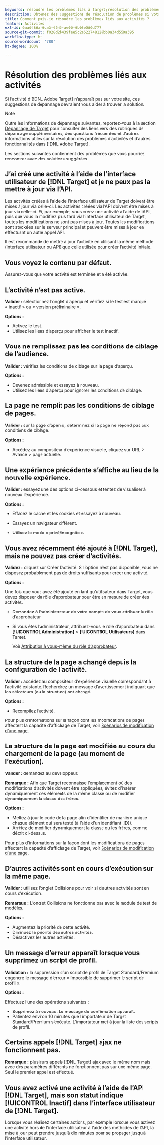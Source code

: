 ```yaml
---
keywords: résoudre les problèmes liés à target;résolution des problèmes liés à target;contenu par défaut;test non actif;activité non active;non-fonctionnement du ciblage;affichage de l’expérience précédente;impossible de créer des activités;création d’activités impossible;créer des activités;structure de page changée;structure de page modifiée;message d’erreur;erreur lors de la suppression du script de profil;non-fonctionnement d’ajax
description: Obtenez des suggestions de résolution de problèmes si votre activité Adobe  [!DNL Target]  n’apparaît pas sur votre site.
title: Comment puis-je résoudre les problèmes liés aux activités ?
feature: Activités
exl-id: 6aa0486a-9ca3-4545-ae06-9b02e586d777
source-git-commit: f028d2b439fee5c2a622748126bb0a34d550a395
workflow-type: ht
source-wordcount: '780'
ht-degree: 100%

---
```


# Résolution des problèmes liés aux activités

Si l’activité d’[!DNL Adobe Target] n’apparaît pas sur votre site, ces suggestions de dépannage devraient vous aider à trouver la solution.

>[!NOTE]
>
>Outre les informations de dépannage suivantes, reportez-vous à la section [Dépannage de Target](/help/r-troubleshooting-target/troubleshooting-target.md#reference_A9DB82675D044BD8861F6752A4EE6839) pour consulter des liens vers des rubriques de dépannage supplémentaires, des questions fréquentes et d’autres informations utiles sur la résolution des problèmes d’activités et d’autres fonctionnalités dans [!DNL Adobe Target].

Les sections suivantes contiennent des problèmes que vous pourriez rencontrer avec des solutions suggérées.

## J’ai créé une activité à l’aide de l’interface utilisateur de [!DNL Target] et je ne peux pas la mettre à jour via l’API.

Les activités créées à l’aide de l’interface utilisateur de Target doivent être mises à jour via celle-ci. Les activités créées via l’API doivent être mises à jour via celle-ci. Si, par exemple, vous créez une activité à l’aide de l’API, puis que vous la modifiez plus tard via l’interface utilisateur de Target, toutes les modifications ne sont pas mises à jour. Toutes les modifications sont stockées sur le serveur principal et peuvent être mises à jour en effectuant un autre appel API.

Il est recommandé de mettre à jour l’activité en utilisant la même méthode (interface utilisateur ou API) que celle utilisée pour créer l’activité initiale.

## Vous voyez le contenu par défaut.

Assurez-vous que votre activité est terminée et a été activée.

## L’activité n’est pas active.

**Valider :** sélectionnez l’onglet d’aperçu et vérifiez si le test est marqué « inactif » ou « version préliminaire ».

**Options :**

* Activez le test.
* Utilisez les liens d’aperçu pour afficher le test inactif.

## Vous ne remplissez pas les conditions de ciblage de l’audience.

**Valider :** vérifiez les conditions de ciblage sur la page d’aperçu.

**Options :**

* Devenez admissible et essayez à nouveau.
* Utilisez les liens d’aperçu pour ignorer les conditions de ciblage.

## La page ne remplit pas les conditions de ciblage de pages.

**Valider :** sur la page d’aperçu, déterminez si la page ne répond pas aux conditions de ciblage.

**Options :**

* Accédez au compositeur d’expérience visuelle, cliquez sur URL > Avancé > page actuelle.

## Une expérience précédente s’affiche au lieu de la nouvelle expérience.

**Valider :** essayez une des options ci-dessous et tentez de visualiser à nouveau l’expérience.

**Options :**

* Effacez le cache et les cookies et essayez à nouveau.

* Essayez un navigateur différent.
* Utilisez le mode « privé/incognito ».

## Vous avez récemment été ajouté à [!DNL Target], mais ne pouvez pas créer d’activités.

**Validez :** cliquez sur Créer l’activité. Si l’option n’est pas disponible, vous ne disposez probablement pas de droits suffisants pour créer une activité.

**Options :**

Une fois que vous avez été ajouté en tant qu’utilisateur dans Target, vous devez disposer du rôle d’approbateur pour être en mesure de créer des activités.

* Demandez à l’administrateur de votre compte de vous attribuer le rôle d’approbateur.
* Si vous êtes l’administrateur, attribuez-vous le rôle d’approbateur dans **[!UICONTROL Administration]** > **[!UICONTROL Utilisateurs]** dans Target.

   Voir [Attribution à vous-même du rôle d’approbateur](/help/administrating-target/start-target.md#task_15CAA437A71444E2932B333D5E66A3C7).

## La structure de la page a changé depuis la configuration de l’activité.

**Valider :** accédez au compositeur d’expérience visuelle correspondant à l’activité existante. Recherchez un message d’avertissement indiquant que les sélecteurs (ou la structure) ont changé.

**Options :**

* Recompilez l’activité.

Pour plus d’informations sur la façon dont les modifications de pages affectent la capacité d’affichage de Target, voir   [Scénarios de modification d’une page](/help/c-experiences/c-visual-experience-composer/r-troubleshoot-composer/vec-scenarios.md#concept_A458A95F65B4401588016683FB1694DB).

## La structure de la page est modifiée au cours du chargement de la page (au moment de l’exécution).

**Valider :** demandez au développeur.

**Remarque :** Afin que Target reconnaisse l’emplacement où des modifications d’activités doivent être appliquées, évitez d’insérer dynamiquement des éléments de la même classe ou de modifier dynamiquement la classe des frères.

**Options :**

* Mettez à jour le code de la page afin d’identifier de manière unique chaque élément qui sera testé (à l’aide d’un identifiant (ID)).
* Arrêtez de modifier dynamiquement la classe ou les frères, comme décrit ci-dessus.

Pour plus d’informations sur la façon dont les modifications de pages affectent la capacité d’affichage de Target, voir   [Scénarios de modification d’une page](/help/c-experiences/c-visual-experience-composer/r-troubleshoot-composer/vec-scenarios.md#concept_A458A95F65B4401588016683FB1694DB).

## D’autres activités sont en cours d’exécution sur la même page.

**Valider :** utilisez l’onglet Collisions pour voir si d’autres activités sont en cours d’exécution.

**Remarque :** L’onglet Collisions ne fonctionne pas avec le module de test de modèles.

**Options :**

* Augmentez la priorité de cette activité.
* Diminuez la priorité des autres activités.
* Désactivez les autres activités.

## Un message d’erreur apparaît lorsque vous supprimez un script de profil.

**Validation :** la suppression d’un script de profil de Target Standard/Premium engendre le message d’erreur « Impossible de supprimer le script de profil ».

**Options :**

Effectuez l’une des opérations suivantes :

* Supprimez à nouveau. Le message de confirmation apparaît.
* Patientez environ 10 minutes que l’importateur de Target Standard/Premium s’exécute. L’importateur met à jour la liste des scripts de profil.

## Certains appels [!DNL Target] ajax ne fonctionnent pas.

**Remarque :** plusieurs appels [!DNL Target] ajax avec le même nom mais avec des paramètres différents ne fonctionnent pas sur une même page. Seul le premier appel est effectué.

## Vous avez activé une activité à l’aide de l’API [!DNL Target], mais son statut indique [!UICONTROL Inactif] dans l’interface utilisateur de [!DNL Target].

Lorsque vous réalisez certaines actions, par exemple lorsque vous activez une activité hors de l’interface utilisateur à l’aide des méthodes de l’API, la mise à jour peut prendre jusqu’à dix minutes pour se propager jusqu’à l’interface utilisateur.
